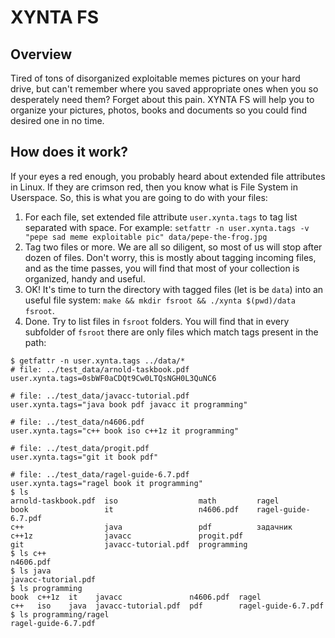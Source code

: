 # XYNTA FS
## Overview
Tired of tons of disorganized exploitable memes pictures on your hard drive, but can't remember where you saved appropriate ones when you so desperately need them? Forget about this pain. XYNTA FS will help you to organize your pictures, photos, books and documents so you could find desired one in no time.
## How does it work?
If your eyes a red enough, you probably heard about extended file attributes in Linux. If they are crimson red, then you know what is File System in Userspace. So, this is what you are going to do with your files:

1. For each file, set extended file attribute `user.xynta.tags` to tag list separated with space. For example: `setfattr -n user.xynta.tags -v "pepe sad meme exploitable pic" data/pepe-the-frog.jpg`
2. Tag two files or more. We are all so diligent, so most of us will stop after dozen of files. Don't worry, this is mostly about tagging incoming files, and as the time passes, you will find that most of your collection is organized, handy and useful.
3. OK! It's time to turn the directory with tagged files (let is be `data`) into an useful file system: `make && mkdir fsroot && ./xynta $(pwd)/data fsroot`.
4. Done. Try to list files in `fsroot` folders. You will find that in every subfolder of `fsroot` there are only files which match tags present in the path:
```
$ getfattr -n user.xynta.tags ../data/*
# file: ../test_data/arnold-taskbook.pdf
user.xynta.tags=0sbWF0aCDQt9Cw0LTQsNGH0L3QuNC6

# file: ../test_data/javacc-tutorial.pdf
user.xynta.tags="java book pdf javacc it programming"

# file: ../test_data/n4606.pdf
user.xynta.tags="c++ book iso c++1z it programming"

# file: ../test_data/progit.pdf
user.xynta.tags="git it book pdf"

# file: ../test_data/ragel-guide-6.7.pdf
user.xynta.tags="ragel book it programming"
$ ls
arnold-taskbook.pdf  iso                  math         ragel
book                 it                   n4606.pdf    ragel-guide-6.7.pdf
c++                  java                 pdf          задачник
c++1z                javacc               progit.pdf
git                  javacc-tutorial.pdf  programming
$ ls c++
n4606.pdf
$ ls java
javacc-tutorial.pdf
$ ls programming
book  c++1z  it    javacc               n4606.pdf  ragel
c++   iso    java  javacc-tutorial.pdf  pdf        ragel-guide-6.7.pdf
$ ls programming/ragel
ragel-guide-6.7.pdf
```
